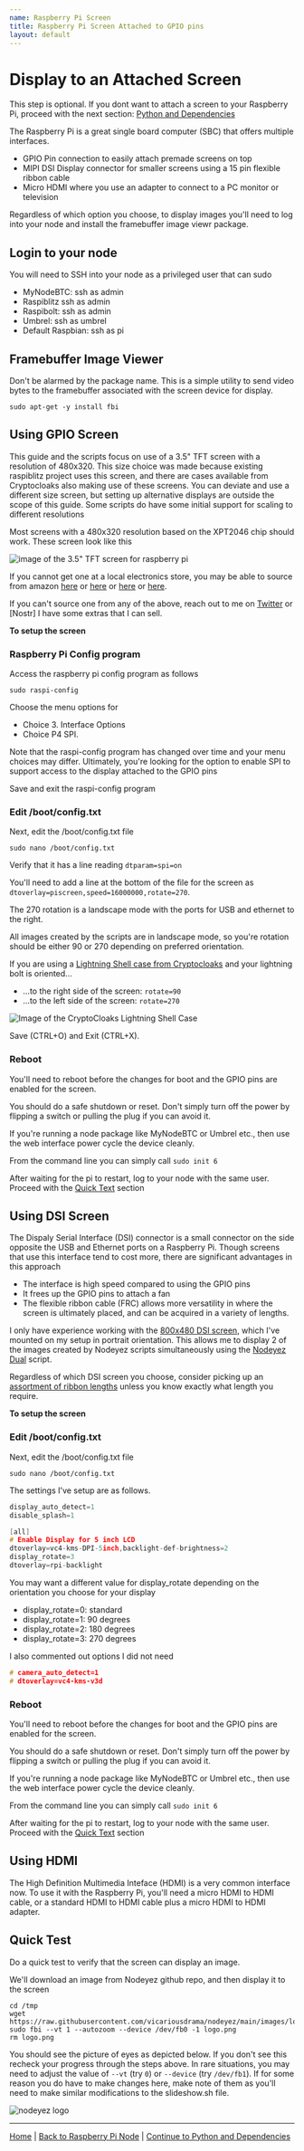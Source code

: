 ```yaml
---
name: Raspberry Pi Screen
title: Raspberry Pi Screen Attached to GPIO pins
layout: default
---
```


# Display to an Attached Screen

This step is optional. If you dont want to attach a screen to your Raspberry
Pi, proceed with the next section: [Python and Dependencies](./install-3-pythondeps.md)

The Raspberry Pi is a great single board computer (SBC) that offers multiple
interfaces.

- GPIO Pin connection to easily attach premade screens on top
- MIPI DSI Display connector for smaller screens using a 15 pin flexible ribbon
  cable
- Micro HDMI where you use an adapter to connect to a PC monitor or television

Regardless of which option you choose, to display images you'll need to log
into your node and install the framebuffer image viewr package.

## Login to your node

You will need to SSH into your node as a privileged user that can sudo

- MyNodeBTC: ssh as admin
- Raspiblitz ssh as admin
- Raspibolt: ssh as admin
- Umbrel: ssh as umbrel
- Default Raspbian: ssh as pi

## Framebuffer Image Viewer

Don't be alarmed by the package name. This is a simple utility to send video
bytes to the framebuffer associated with the screen device for display.

```shell
sudo apt-get -y install fbi
```

## Using GPIO Screen

This guide and the scripts focus on use of a 3.5" TFT screen with a resolution
of 480x320.  This size choice was made because existing raspiblitz project uses
this screen, and there are cases available from Cryptocloaks also making use of
these screens.  You can deviate and use a different size screen, but setting
up alternative displays are outside the scope of this guide.  Some scripts do
have some initial support for scaling to different resolutions

Most screens with a 480x320 resolution based on the XPT2046 chip should work.
These screen look like this

![image of the 3.5" TFT screen for raspberry pi](../images/xpt2046-tft-piscreen.jpg)

If you cannot get one at a local electronics store, you may be able to source
from amazon [here](https://www.amazon.com/gp/product/B07V9WW96D) 
  or [here](https://www.amazon.com/gp/product/B07L414LZP)
  or [here](https://www.amazon.com/gp/product/B08KZXSJW2)
  or [here](https://www.amazon.com/gp/product/B083C12N57).  

If you can't source one from any of the above, reach out to me on 
[Twitter](https://twitter.com/vicariousdrama) or [Nostr]
I have some extras that I can sell.

**To setup the screen**

### Raspberry Pi Config program

Access the raspberry pi config program as follows

```shell
sudo raspi-config
```

Choose the menu options for 
- Choice 3. Interface Options
- Choice P4 SPI.  

Note that the raspi-config program has changed over time and your menu
choices may differ. Ultimately, you're looking for the option to enable
SPI to support access to the display attached to the GPIO pins

Save and exit the raspi-config program

### Edit /boot/config.txt

Next, edit the /boot/config.txt file

```shell
sudo nano /boot/config.txt
```

Verify that it has a line reading `dtparam=spi=on`

You'll need to add a line at the bottom of the file for the screen as 
`dtoverlay=piscreen,speed=16000000,rotate=270`.  

The 270 rotation is a landscape mode with the ports for USB and ethernet to
the right.  

All images created by the scripts are in landscape mode, so you're rotation 
should be either 90 or 270 depending on preferred orientation.  

If you are using a [Lightning Shell case from Cryptocloaks](https://www.cryptocloaks.com/product/lightningshell/) and your lightning bolt is oriented...
- ...to the right side of the screen: `rotate=90`
- ...to the left side of the screen: `rotate=270`

![Image of the CryptoCloaks Lightning Shell Case](https://www.cryptocloaks.com/wp-content/uploads/2018/10/IMG_20200529_061711-e1590762533451.jpg)

Save (CTRL+O) and Exit (CTRL+X).


### Reboot

You'll need to reboot before the changes for boot and the GPIO pins are enabled for the screen.  

You should do a safe shutdown or reset. Don't simply turn off the power by flipping a switch or pulling the plug if you can avoid it.

If you're running a node package like MyNodeBTC or Umbrel etc., then use the web interface power cycle the device cleanly.

From the command line you can simply call `sudo init 6`

After waiting for the pi to restart, log to your node with the same user.  Proceed with the [Quick Text](#quicktest) section


## Using DSI Screen

The Dispaly Serial Interface (DSI) connector is a small connector on the side
opposite the USB and Ethernet ports on a Raspberry Pi.  Though screens that use
this interface tend to cost more, there are significant advantages in this
approach

- The interface is high speed compared to using the GPIO pins
- It frees up the GPIO pins to attach a fan
- The flexible ribbon cable (FRC) allows more versatility in where the screen is
  ultimately placed, and can be acquired in a variety of lengths.

I only have experience working with the [800x480 DSI screen](https://www.amazon.com/dp/B091FYFNV8),
which I've mounted on my setup in portrait orientation.  This allows me to
display 2 of the images created by Nodeyez scripts simultaneously using the
[Nodeyez Dual](./script-nodeyezdual.md) script. 

Regardless of which DSI screen you choose, consider picking up an 
[assortment of ribbon lengths](https://www.amazon.com/dp/B08662272F) unless you
know exactly what length you require.

**To setup the screen**

### Edit /boot/config.txt

Next, edit the /boot/config.txt file

```shell
sudo nano /boot/config.txt
```

The settings I've setup are as follows.

```c
display_auto_detect=1
disable_splash=1

[all]
# Enable Display for 5 inch LCD
dtoverlay=vc4-kms-DPI-5inch,backlight-def-brightness=2
display_rotate=3
dtoverlay=rpi-backlight
```

You may want a different value for display_rotate depending on the orientation
you choose for your display
- display_rotate=0: standard
- display_rotate=1: 90 degrees
- display_rotate=2: 180 degrees
- display_rotate=3: 270 degrees


I also commented out options I did not need

```c
# camera_auto_detect=1
# dtoverlay=vc4-kms-v3d
```

### Reboot

You'll need to reboot before the changes for boot and the GPIO pins are enabled for the screen.  

You should do a safe shutdown or reset. Don't simply turn off the power by flipping a switch or pulling the plug if you can avoid it.

If you're running a node package like MyNodeBTC or Umbrel etc., then use the web interface power cycle the device cleanly.

From the command line you can simply call `sudo init 6`

After waiting for the pi to restart, log to your node with the same user.  Proceed with the [Quick Text](#quicktest) section


## Using HDMI

The High Definition Multimedia Inteface (HDMI) is a very common interface now.
To use it with the Raspberry Pi, you'll need a micro HDMI to HDMI cable, or a
standard HDMI to HDMI cable plus a micro HDMI to HDMI adapter.


## Quick Test

Do a quick test to verify that the screen can display an image.

We'll download an image from Nodeyez github repo, and then display it to the screen

```shell
cd /tmp
wget https://raw.githubusercontent.com/vicariousdrama/nodeyez/main/images/logo.png
sudo fbi --vt 1 --autozoom --device /dev/fb0 -1 logo.png
rm logo.png
```

You should see the picture of eyes as depicted below.  If you don't see this recheck your progress through the steps above.
In rare situations, you may need to adjust the value of `--vt` (try `0`) or `--device` (try `/dev/fb1`).  If for some reason
you do have to make changes here, make note of them as you'll need to make similar modifications to the slideshow.sh file.


![nodeyez logo](../images/logo.png)   

---

[Home](../) | [Back to Raspberry Pi Node](./install-1-raspberrypinode.md) | [Continue to Python and Dependencies](./install-3-pythondeps.md)
